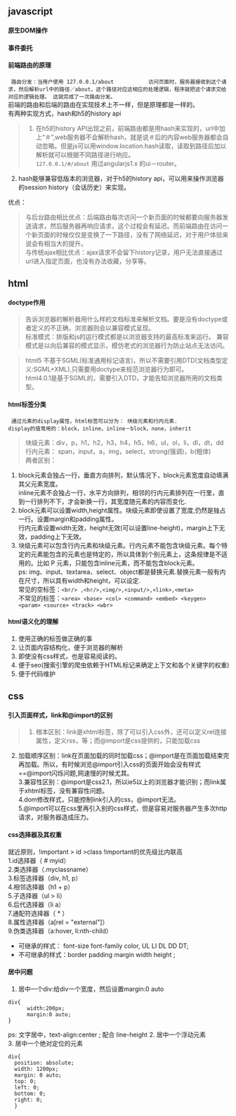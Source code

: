 ## javascript
#### 原生DOM操作
#### 事件委托

#### 前端路由的原理  
` 路由分发：当用户使用 127.0.0.1/about           访问页面时，服务器接收到这个请求，然后解析url中的路径／about，这个路径对应这相应的处理逻辑，程序就把这个请求交给对应的逻辑处理。 这就完成了一次路由分发。`  
前端的路由和后端的路由在实现技术上不一样，但是原理都是一样的。    
有两种实现方式，hash和h5的history api    
> 1. 在h5的history API出现之前，前端路由都是用hash来实现的，url中加上“＃”,web服务器不会解析hash，就是说＃后的内容web服务器都会自动忽略。但是js可以用window.location.hash读取，读取到路径后加以解析就可以根据不同路径进行响应。     
`127.0.0.1/#/about` 用过angularjs1.x 的ui－router。  
2. hash能够兼容低版本的浏览器，对于h5的history api，可以用来操作浏览器的session history（会话历史）来实现。

优点：
> 与后台路由相比优点：后端路由每次访问一个新页面的时候都要向服务器发送请求，然后服务器再响应请求，这个过程会有延迟。而前端路由在访问一个新页面的时候仅仅是变换了一下路径，没有了网络延迟，对于用户体验来说会有相当大的提升。    
与传统ajax相比优点：ajax请求不会留下history记录，用户无法直接通过url进入指定页面，也没有办法收藏，分享等。

## html
#### doctype作用
> 告诉浏览器的解析器用什么样的文档标准来解析文档。要是没有doctype或者定义的不正确，浏览器则会以兼容模式呈现。    
标准模式：排版和js的运行模式都是以浏览器支持的最高标准来运行。 兼容模式是以向后兼容的模式显示，模仿老式的浏览器行为防止站点无法访问。

> html5 <!DOCTYPE HTML> 不基于SGML(标准通用标记语言)，所以不需要引用DTD(文档类型定义:SGML+XML),只需要用doctype来规范浏览器行为即可。  
html4.0.1是基于SGML的，需要引入DTD，才能告知浏览器所用的文档类型。  

#### html标签分类
` 通过元素的display属性，html标签可以分为： 块级元素和行内元素.`   
`display的值常用的：block，inline，inline－block，none，inherit `
> 块级元素：div，p，h1，h2，h3，h4，h5，h6，ul，ol，li，dl，dt，dd  
行内元素： span，input，a，img，select，strong(强调)，b(粗体)   
两者区别：  
1. block元素会独占一行，垂直方向排列，默认情况下，block元素宽度自动填满其父元素宽度。    
inline元素不会独占一行，水平方向排列，相邻的行内元素排列在一行里，直到一行排列不下，才会新换一行，其宽度随元素的内容而变化.  
2. block元素可以设置width,height属性。块级元素即使设置了宽度,仍然是独占一行。设置margin和padding属性。     
行内元素设置width无效，height无效(可以设置line-height)，margin上下无效，padding上下无效。    
3. 块级元素可以包含行内元素和块级元素。行内元素不能包含块级元素。每个特定的元素能包含的元素也是特定的，所以具体到个别元素上，这条规律是不适用的。比如 P 元素，只能包含inline元素，而不能包含block元素。      
ps: img、input、textarea、select、object都是替换元素.替换元素一般有内在尺寸，所以具有width和height，可以设定.    
常见的空标签：`<br/> ,<hr/>,<img/>,<input/>,<link>,<meta>`  
不常见的标签：`<area> <base> <col> <command> <embed> <keygen> <param> <source> <track> <wbr>`  

#### html语义化的理解
1. 使用正确的标签做正确的事
2. 让页面内容结构化，便于浏览器的解析
3. 即使没有css样式，也是容易阅读的。
4. 便于seo(搜索引擎的爬虫依赖于HTML标记来确定上下文和各个关键字的权重)
5. 便于代码维护

## css
#### 引入页面样式，link和@import的区别
> 1. 根本区别：link是xhtml标签，除了可以引入css外，还可以定义rel连接属性，定义rss，等；而@import是css提供的，只能加载css  
2. 加载顺序区别：link在页面加载的同时加载css；@import是在页面加载结束完再加载。所以，有时候浏览@import引入css的页面开始会没有样式==@import闪烁问题,网速慢的时候尤其。  
3.兼容性区别：@import是css2.1，所以ie5以上的浏览器才能识别；而link属于xhtml标签，没有兼容性问题。  
4.dom修改样式，只能控制link引入的css，@import无法。  
5.@import可以在css里再引入别的css样式，但是容易对服务器产生多次http请求，对服务器造成压力。    

#### css选择器及其权重
就近原则，!important > id >class  !important的优先级比内联高  
1.id选择器（ # myid）  
2.类选择器（.myclassname）  
3.标签选择器（div, h1, p）  
4.相邻选择器（h1 + p）  
5.子选择器（ul > li）  
6.后代选择器（li a）  
7.通配符选择器（ * ）  
8.属性选择器（a[rel = "external"]）  
9.伪类选择器（a:hover, li:nth-child）  
*   可继承的样式： font-size font-family color, UL LI DL DD DT;
*   不可继承的样式：border padding margin width height ;  
  
#### 居中问题   
1. 居中一个div:给div一个宽度，然后设置margin:0 auto  
``` 
div{
      width:200px;
      margin:0 auto;
}
```
ps: 文字居中，text-align:center ; 配合 line-height
2. 居中一个浮动元素  
3. 居中一个绝对定位的元素     
```
div{
  position: absolute;
  width: 1200px;
  margin: 0 auto;
  top: 0;
  left: 0;
  bottom: 0;
  right: 0;
  }
```
